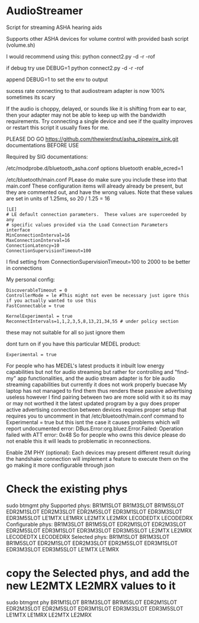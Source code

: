 # AudioStreamer
Script for streaming ASHA hearing aids

Supports other ASHA devices for volume control with provided bash script (volume.sh)

I would recommend using this:
python connect2.py -d -r -rof

if debug try use
DEBUG=1 python connect2.py -d -r -rof

append DEBUG=1 to set the env  to output

sucess rate connecting to that audiostream adapter is now 100% sometimes its scary 

If the audio is choppy, delayed, or sounds like it is shifting from ear to ear, then your adapter may not be able to keep up with the bandwidth requirements.
Try connecting a single device and see if the quality improves or restart this script it usually fixes for me.


PLEASE DO GO https://github.com/thewierdnut/asha_pipewire_sink.git documentations BEFORE USE

Required by SIG documentations:

/etc/modprobe.d/bluetooth_asha.conf
options bluetooth enable_ecred=1

/etc/bluetooth/main.conf
PLease do make sure you include these into that main.conf
These configuration items will already already be present, but they are commented out, and have the wrong values. Note that these values are set in units of 1.25ms, so 20 / 1.25 = 16
```
[LE]
# LE default connection parameters.  These values are superceeded by any
# specific values provided via the Load Connection Parameters interface
MinConnectionInterval=16
MaxConnectionInterval=16
ConnectionLatency=10
ConnectionSupervisionTimeout=100
```
I find setting from ConnectionSupervisionTimeout=100 to 2000 to be better in connections

My personal config:
```
DiscoverableTimeout = 0
ControllerMode = le #This might not even be necessary just igore this if you actually wanted to use this
FastConnectable = true

KernelExperimental = true
ReconnectIntervals=1,1,2,3,5,8,13,21,34,55 # under policy section
```
these may not suitable for all so just ignore them

dont turn on if you have this particular MEDEL product:
```
Experimental = true
```

For people who has MEDEL's latest products it inbuilt low energy capabilities but not for audio streaming but rather for controlling and "find-my" app functionalities, and the audio stream adapter is for ble audio streaming capabilities
but currently it does not work properly buecase My laptop has not managed to find them thus renders these passive advertising useless however I find pairing between two are more solid with it so its may or may not worthed it
the latest updated program by a guy does proper active advertising connection between devices requires proper setup that requires you to uncomment in that /etc/bluetooth/main.conf command to Experimental = true
but this isnt the case it causes problems which will report undocumented error: DBus.Error:org.bluez.Error.Failed: Operation failed with ATT error: 0x48 
So for people who owns this device please do not enable this it will leads to problematic in reconnections.

Enable 2M PHY (optional):
Each devices may present different result during the handshake connection will implement a feature to execute them on the go making it more configurable through json

# Check the existing phys
sudo btmgmt phy
Supported phys: BR1M1SLOT BR1M3SLOT BR1M5SLOT EDR2M1SLOT EDR2M3SLOT EDR2M5SLOT EDR3M1SLOT EDR3M3SLOT EDR3M5SLOT LE1MTX LE1MRX LE2MTX LE2MRX LECODEDTX LECODEDRX
Configurable phys: BR1M3SLOT BR1M5SLOT EDR2M1SLOT EDR2M3SLOT EDR2M5SLOT EDR3M1SLOT EDR3M3SLOT EDR3M5SLOT LE2MTX LE2MRX LECODEDTX LECODEDRX
Selected phys: BR1M1SLOT BR1M3SLOT BR1M5SLOT EDR2M1SLOT EDR2M3SLOT EDR2M5SLOT EDR3M1SLOT EDR3M3SLOT EDR3M5SLOT LE1MTX LE1MRX

# copy the Selected phys, and add the new LE2MTX LE2MRX values to it
sudo btmgmt phy BR1M1SLOT BR1M3SLOT BR1M5SLOT EDR2M1SLOT EDR2M3SLOT EDR2M5SLOT EDR3M1SLOT EDR3M3SLOT EDR3M5SLOT LE1MTX LE1MRX LE2MTX LE2MRX
